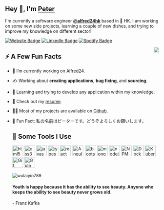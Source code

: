 
## Hey :wave:, I'm [Peter](https://peterwu789.com/)

I'm currently a software engineer **[@alfred24hk](https://www.alfred24.com.hk/en/home)** based in 🌁 HK. I am working on some new side projects, learning a couple of new dishes, and trying to improve my knowledge on different sector!

[![Website Badge](https://img.shields.io/badge/-peterwu789.com-4E69C8?style=flat-square&amp;labelColor=4E69C8&amp;logo=Google&amp;link=https://peterwu789.com/)](https://peterwu789.com/) [![LinkedIn Badge](https://img.shields.io/badge/-@peterwu-0077B5?style=flat-square&amp;labelColor=0077B5&amp;logo=LinkedIn&amp;link=https://www.linkedin.com/in/peter-wu-5a626614b/)](https://www.linkedin.com/in/peter-wu-5a626614b/) [![Spotify Badge](https://img.shields.io/badge/-@Peter%20Wu-1ED760?style=flat-square&amp;labelColor=fff&amp;logo=Spotify&amp;link=https://open.spotify.com/user/peterw_sb?si=-MH1nu8DQ7eVU-SXnQPquQ)](https://open.spotify.com/user/peterw_sb?si=-MH1nu8DQ7eVU-SXnQPquQ)

<img align="right" src="https://1.bp.blogspot.com/-PerenMfIjCM/XpcyoHWXSzI/AAAAAAAAB-g/DuPj_IoSWAMod3pVy4eEya4uxk-KN0UuACLcBGAsYHQ/s1600/typing%2Bcat%2Bgif3.gif" />

## :zap: A Few Fun Facts
<ul>
<li>
<p>👾 I’m currently working on <a href="https://www.alfred24.com.hk/en/home">Alfred24</a>.</p>
</li>
<li>
<p>✍️ Working about <strong>creating applications</strong>, <strong>bug fixing</strong>, and <strong>sourcing</strong>.</p>
</li>
<li>
<p>🤔 Learning and trying to develop any application within my knowledge.</p>
</li>
</li>
<li>
<p>📙 Check out my <a href="https://peterwu789.com/pdf/CV_Peter_HK_V10.pdf">resume</a>.</p>
</li>
<li>
<p>👨‍💻 Most of my projects are available on <a href="https://github.com/wulaiyin789">Github</a>.</p>
</li>
<li>
<p>🎉 Fun Fact: 私の名前はピーターです。どうぞよろしくお願いします。</p>
 
## :rocket: Some Tools I Use

<p align="left">
<img src="https://img.icons8.com/color/48/000000/html-5--v1.png" alt="html5" width="35" height="35" />
<img src="https://img.icons8.com/color/48/000000/css3.png" alt="css3" width="35" height="35" />
<img src="https://img.icons8.com/color/48/000000/javascript--v1.png" alt="javascript" width="35" height="35" />
<img src="https://img.icons8.com/color/48/000000/typescript.png" alt="typescript" width="35" height="35" />
<img src="https://img.icons8.com/officel/40/000000/react.png" alt="react" width="35px" height="35px" />
<img src="https://img.icons8.com/color/48/000000/angularjs.png" alt="Angular" width="35px" hspace="3" height="35px" />
<img src="https://img.icons8.com/color/48/000000/bootstrap.png" alt="bootstrap" width="35" height="35" />
<img src="https://img.icons8.com/color/48/000000/mongodb.png" alt="mongodb" width="35" height="35" />
<img src="https://img.icons8.com/color/48/000000/nodejs.png" alt="nodejs" width="35" height="35" />
<img src="https://img.icons8.com/color/48/000000/npm.png" alt="NPM" width="35" height="35" />
<img src="https://img.icons8.com/color/48/000000/docker.png" alt="Docker" width="35" height="35" />
<img src="https://img.icons8.com/color/48/000000/kubernetes.png" alt="Kubernetes" width="35" height="35" />
<img src="https://img.icons8.com/color/48/000000/git.png" alt="Git" width="35" height="35" />
<img src="https://img.icons8.com/windows/32/000000/gulp.png" alt="Gulp" width="35" height="35" />
</p>

<img src="https://github-readme-stats.vercel.app/api?username=wulaiyin789&amp;show_icons=true&amp;count_private=true" alt="wulaiyin789" />

<div class="container">
    <h4> Youth is happy because it has the ability to see beauty. Anyone who keeps the ability to see beauty never grows old. </h4>
    <p>- Franz Kafka</p>
</div>
